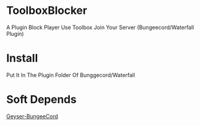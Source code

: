 # ToolboxBlocker
A Plugin Block Player Use Toolbox Join Your Server (Bungeecord/Waterfall Plugin)

# Install
Put It In The Plugin Folder Of Bunggecord/Waterfall

# Soft Depends
[Geyser-BungeeCord](https://geysermc.org/download#bungeecord)

